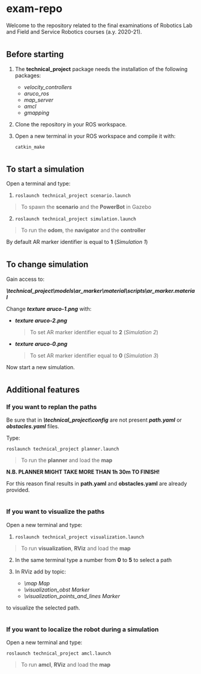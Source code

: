 # exam-repo
Welcome to the repository related to the final examinations of Robotics Lab and Field and Service Robotics courses (a.y. 2020-21).

#
## Before starting
1. The **technical_project** package needs the installation of the following packages:

   <ul>
   <li><em>velocity_controllers</em></li>
   <li><em>aruco_ros</em></li>
   <li><em>map_server</em></li>
   <li><em>amcl</em></li>
   <li><em>gmapping</em></li>
   </ul>

2. Clone the repository in your ROS workspace.

3. Open a new terminal in your ROS workspace and compile it with:

   `catkin_make`

#
## To start a simulation

Open a terminal and type:

1. `roslaunch technical_project scenario.launch`
>To spawn the **scenario** and the **PowerBot** in Gazebo
 
2. `roslaunch technical_project simulation.launch`
>To run the **odom**, the **navigator** and the **controller**  

By default AR marker identifier is equal to **1** (*Simulation 1*) 

#
## To change simulation

Gain access to:

<em><strong>\technical_project\models\ar_marker\material\scripts\ar_marker.material</em></strong>

Change <em><strong>texture aruco-1.png</strong></em> with:

<ul>
<li><em><strong>texture aruco-2.png</strong></em></li>

>To set AR marker identifier equal to **2** (*Simulation 2*)
 
 <li><em><strong>texture aruco-0.png</strong></em></li>
 
>To set AR marker identifier equal to **0** (*Simulation 3*)
 
</ul>

Now start a new simulation.

#
## Additional features




### If you want to replan the paths
 
Be sure that in 
<em><strong>\technical_project\config</em></strong> are not present <em><strong>path.yaml</em></strong> or <em><strong>obstacles.yaml</strong></em></strong> files.

Type:

`roslaunch technical_project planner.launch`
>To run the **planner** and load the **map**

**N.B. PLANNER MIGHT TAKE MORE THAN 1h 30m TO FINISH!**
 
For this reason final results in **path.yaml** and **obstacles.yaml** are already provided.

 
#
### If you want to visualize the paths
 
 Open a new terminal and type:
 
1. `roslaunch technical_project visualization.launch`

>To run **visualization**, **RViz** and load the **map**
 
2. In the same terminal type a number from **0** to **5** to select a path
 
3. In RViz add by topic:

   <ul>
   <li><em>\map Map</em></li>
   <li><em>\visualization_obst Marker</em></li>
   <li><em>\visualization_points_and_lines Marker</em></li>
   </ul>
 
 to visualize the selected path.
 


# 
### If you want to localize the robot during a simulation
 
 Open a new terminal and type:
 
`roslaunch technical_project amcl.launch`

>To run **amcl**, **RViz** and load the **map**
 

